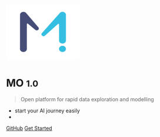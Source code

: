 
# <img src="./media/mo.png" width="200" height="150" />
# MO <small>1.0</small>

> Open platform for rapid data exploration and modelling

* start your AI journey easily
* 

[GitHub](https://github.com/momodel)
[Get Started](#关于MO平台)